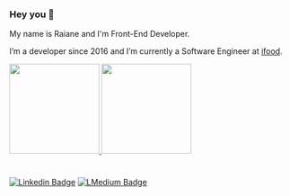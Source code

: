 ### Hey you 🤘

My name is Raiane and I'm Front-End Developer.

I’m a developer since 2016 and I’m currently a Software Engineer at [ifood](https://ifood.com.br/). 


 
<div>
  <a href="https://github.com/raianechristine">
  <img height="160em" src="https://github-readme-stats.vercel.app/api?username=raianechristine&show_icons=true&theme=react&include_all_commits=true&count_private=true&border_radius=8&hide_border=true&bg_color=2D333B"/>
  <img height="160em" src="https://github-readme-stats.vercel.app/api/top-langs/?username=raianechristine&layout=compact&langs_count=7&theme=react&border_radius=8&hide_border=true&bg_color=2D333B"/>
</div>
  
#

[![Linkedin Badge](https://img.shields.io/badge/-LinkedIn-blue?style=flat-square&logo=Linkedin&logoColor=white&link=https://www.linkedin.com/in/raianechristine)](https://www.linkedin.com/in/raianechristine) [![LMedium Badge](https://img.shields.io/badge/-Medium-black?style=flat-square&logo=Medium&logoColor=white&link=https://medium.com/@raianechristine)](https://medium.com/@raianechristine)
